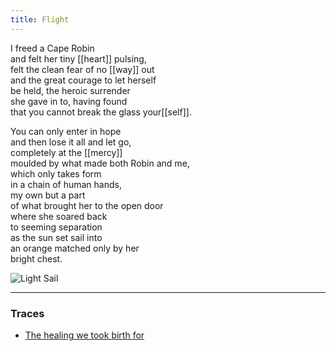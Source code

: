 ```yaml
---
title: Flight
---
```


I freed a Cape Robin  
and felt her tiny [[heart]] pulsing,  
felt the clean fear of no [[way]] out  
and the great courage to let herself  
be held, the heroic surrender  
she gave in to, having found  
that you cannot break the glass your[[self]].   
  
You can only enter in hope  
and then lose it all and let go,  
completely at the [[mercy]]  
moulded by what made both Robin and me,   
which only takes form  
in a chain of human hands,  
my own but a part  
of what brought her to the open door  
where she soared back  
to seeming separation  
as the sun set sail into  
an orange matched only by her  
bright chest.  

![Light Sail](./static/light-sail.jpg)

---

### Traces

* [The healing we took birth for](https://www.youtube.com/watch?v=HyEsMMPS_OQ)